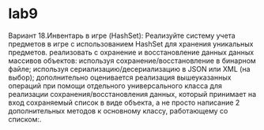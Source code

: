 # lab9
Вариант 18.Инвентарь в игре (HashSet): Реализуйте систему учета предметов в игре с использованием HashSet для хранения уникальных предметов. реализовать с
охранение и восстановление данных данных массивов объектов: используя сохранение/восстановление в бинарном файле; используя сериализацию/десериализацию в 
JSON или XML (на выбор); дополнительно оценивается реализация вышеуказанных операций при помощи отдельного универсального класса для реализации сохранения/восстановления данных,
который принимает на вход сохраняемый список в виде объекта, а не просто написание 2 дополнительных методов к основному классу, работающему со списком:.
